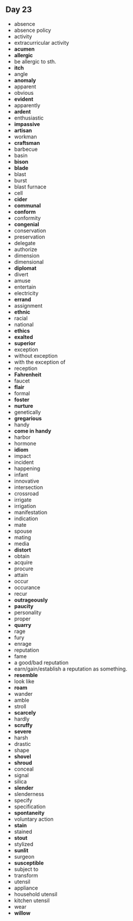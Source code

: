 ## Day 23

- absence
- absence policy
- activity 
- extracurricular activity
- **acumen**
- **allergic**
- be allergic to sth.
- **itch**
- angle
- **anomaly**
- apparent
- obvious
- **evident**
- apparently
- **ardent**
- enthusiastic
- **impassive**
- **artisan**
- workman
- **craftsman**
- barbecue
- basin
- **bison**
- **blade**
- blast
- burst
- blast furnace
- cell
- **cider**
- **communal**
- **conform**
- conformity
- **congenial**
- conservation
- preservation
- delegate
- authorize
- dimension
- dimensional
- **diplomat**
- divert
- amuse
- entertain
- electricity
- **errand**
- assignment
- **ethnic**
- racial
- national
- **ethics**
- **exalted**
- **superior**
- exception
- without exception
- with the exception of
- reception
- **Fahrenheit**
- faucet
- **flair**
- formal
- **foster**
- **nurture**
- genetically
- **gregarious**
- handy
- **come in handy**
- harbor
- hormone
- **idiom**
- impact
- incident
- happening
- infant
- innovative
- intersection
- crossroad
- irrigate
- irrigation
- manifestation
- indication
- mate
- spouse
- mating
- media
- **distort**
- obtain
- acquire
- procure
- attain
- occur
- occurance
- recur
- **outrageously**
- **paucity**
- personality
- proper
- **quarry**
- rage
- fury
- enrage
- reputation
- fame
- a good/bad reputation
- earn/gain/establish a reputation as something.
- **resemble**
- look like
- **roam**
- wander
- amble
- stroll
- **scarcely**
- hardly
- **scruffy**
- **severe**
- harsh
- drastic
- shape
- **shovel**
- **shroud**
- conceal
- signal
- silica
- **slender**
- slenderness
- specify
- specification
- **spontaneity**
- voluntary action
- **stain**
- stained
- **stout**
- stylized
- **sunlit**
- surgeon
- **susceptible**
- subject to
- transform
- utensil
- appliance
- household utensil
- kitchen utensil
- wear
- **willow**



